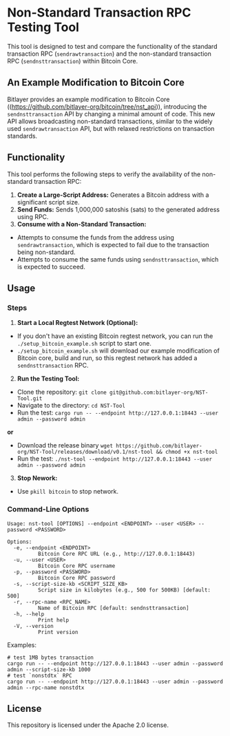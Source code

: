 # Non-Standard Transaction RPC Testing Tool

This tool is designed to test and compare the functionality of the standard transaction RPC (`sendrawtransaction`) and the non-standard transaction RPC (`sendnsttransaction`) within Bitcoin Core.

## An Example Modification to Bitcoin Core

Bitlayer provides an example modification to Bitcoin Core ((https://github.com/bitlayer-org/bitcoin/tree/nst_api)), introducing the `sendnsttransaction` API by changing a minimal amount of code. This new API allows broadcasting non-standard transactions, similar to the widely used `sendrawtransaction` API, but with relaxed restrictions on transaction standards.

## Functionality

This tool performs the following steps to verify the availability of the non-standard transaction RPC:

1.  **Create a Large-Script Address:** Generates a Bitcoin address with a significant script size.
2.  **Send Funds:** Sends 1,000,000 satoshis (sats) to the generated address using RPC.
3.  **Consume with a Non-Standard Transaction:**

- Attempts to consume the funds from the address using `sendrawtransaction`, which is expected to fail due to the transaction being non-standard.
- Attempts to consume the same funds using `sendnsttransaction`, which is expected to succeed.

## Usage

### Steps

1.  **Start a Local Regtest Network (Optional):**

- If you don't have an existing Bitcoin regtest network, you can run the `./setup_bitcoin_example.sh` script to start one.
- `./setup_bitcoin_example.sh` will download our example modification of Bitcoin core, build and run, so this regtest network has added a `sendnsttransaction` RPC.

2.  **Run the Testing Tool:**

- Clone the repository: `git clone git@github.com:bitlayer-org/NST-Tool.git`
- Navigate to the directory: `cd NST-Tool`
- Run the test: `cargo run -- --endpoint http://127.0.0.1:18443 --user admin --password admin`

**or**

- Download the release binary `wget https://github.com/bitlayer-org/NST-Tool/releases/download/v0.1/nst-tool && chmod +x nst-tool`
- Run the test: `./nst-tool --endpoint http://127.0.0.1:18443 --user admin --password admin`

3.  **Stop Nework:**

- Use `pkill bitcoin` to stop network.

### Command-Line Options

```
Usage: nst-tool [OPTIONS] --endpoint <ENDPOINT> --user <USER> --password <PASSWORD>

Options:
  -e, --endpoint <ENDPOINT>
          Bitcoin Core RPC URL (e.g., http://127.0.0.1:18443)
  -u, --user <USER>
          Bitcoin Core RPC username
  -p, --password <PASSWORD>
          Bitcoin Core RPC password
  -s, --script-size-kb <SCRIPT_SIZE_KB>
          Script size in kilobytes (e.g., 500 for 500KB) [default: 500]
  -r, --rpc-name <RPC_NAME>
          Name of Bitcoin RPC [default: sendnsttransaction]
  -h, --help
          Print help
  -V, --version
          Print version
```

Examples:

```
# test 1MB bytes transaction
cargo run -- --endpoint http://127.0.0.1:18443 --user admin --password admin --script-size-kb 1000
# test `nonstdtx` RPC
cargo run -- --endpoint http://127.0.0.1:18443 --user admin --password admin --rpc-name nonstdtx
```

## License

This repository is licensed under the Apache 2.0 license.
